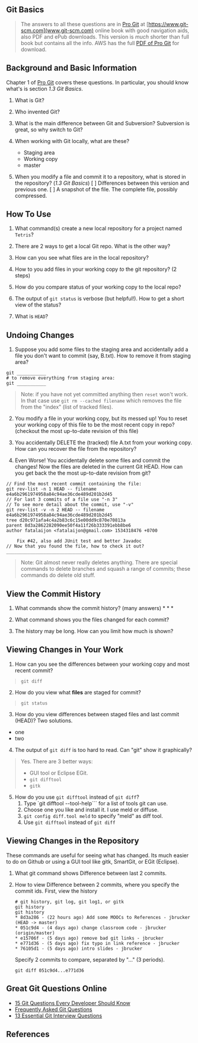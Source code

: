 ## Git Basics

> The answers to all these questions are in [Pro Git][ProGit] at [https://www.git-scm.com](www.git-scm.com) online book with good navigation aids, also PDF and ePub downloads. This version is *much* shorter than full book but contains all the info.
> AWS has the full [PDF of Pro Git][ProGitPdf] for download.


## Background and Basic Information

Chapter 1 of [Pro Git][ProGit] covers these questions.
In particular, you should know what's is section _1.3 Git Basics_.

1. What is Git?

2. Who invented Git?

3. What is the main difference between Git and Subversion?  Subversion is great, so why switch to Git?

4. When working with Git locally, what are these?
   * Staging area
   * Working copy
   * master

5. When you modify a file and commit it to a repository, what is stored in the repository? (_1.3 Git Basics_)
   [ ] Differences between this version and previous one.
   [ ] A snapshot of the file.  The complete file, possibly compressed.

## How To Use

1. What command(s) create a new local repository for a project named `Tetris`?

2. There are 2 ways to get a local Git repo.  What is the other way?

3. How can you see what files are in the local repository?

4. How to you add files in your working	copy *to* the git repository? (2 steps)

5. How do you compare status of your working copy to the local repo?

6. The output of `git status` is verbose (but helpful!). How to get a short view of the status?

7. What is `HEAD`?



## Undoing Changes

1. Suppose you add some files to the staging area and accidentally add a file you don't want to commit (say, B.txt).  How to remove it from staging area?
```
git ___________
# to remove everything from staging area:
git ___________
```
> Note: if you have not yet committed anything then `reset` won't work.  In that case use `git rm --cached filename` which removes the file from the "index" (list of tracked files).

2. You modify a file in your working copy, but its messed up! You to reset your working copy of this file to be the most recent copy in repo? (checkout the most up-to-date revision of this file)

3. You accidentally DELETE the (tracked) file A.txt from your working copy.  How can you recover the file from the repository?


4. Even Worse! You accidentally delete some files and commit the changes! Now the files are deleted in the current Git HEAD.   How can you get back the the most up-to-date revision from git?

```
// Find the most recent commit containing the file:
git rev-list -n 1 HEAD -- filename
e4a6b2961974958a84c94ae36cde489d201b2d45
// For last 3 commits of a file use "-n 3"
// To see more detail about the commit, use "-v"
git rev-list -v -n 2 HEAD -- filename
e4a6b2961974958a84c94ae36cde489d201b2d45
tree d20c971afa4c4a2b83c6c15e00dd9c870e70813a
parent 8d3a2862282090ee50f4a11f26b333391ebb8be6
author fatalaijon <fatalaijon@gmail.com> 1534318476 +0700

    Fix #42, also add JUnit test and better Javadoc
// Now that you found the file, how to check it out? 
____________________________________
```
> Note: Git almost never really deletes anything.  There are special commands to delete branches and squash a range of commits; these commands do delete old stuff.


## View the Commit History

1. What commands show the commit history? (many answers)
   * 
   * 
   * 

2. What command shows you the files changed for each commit?


3. The history may be long.  How can you limit how much is shown?


## Viewing Changes in Your Work

1. How can you see the differences between your working copy and most recent commit?
>```git diff```

2. How do you view what **files** are staged for commit?
>```git status```

3. How do you view differences between staged files and last commit (HEAD)? Two solutions.
  * one
  * two

4. The output of `git diff` is too hard to read. Can "git" show it graphically?
> Yes. There are 3 better ways:
> * GUI tool or Eclipse EGit.
> * `git difftool`
> * `gitk`

5. How do you use `git difftool` instead of `git diff`?
   1. Type `git difftool --tool-help``` for a list of tools git can use.
   2. Choose one you like and install it. I use meld or diffuse.
   3. `git config diff.tool meld` to specify "meld" as diff tool.
   4. Use `git difftool` instead of `git diff`


## Viewing Changes in the Repository

These commands are useful for seeing what has changed.
Its much easier to do on Github or using a GUI tool like gitk, SmartGit, or EGit (Eclipse).

1. What git command shows Difference between last 2 commits.


2. How to view Difference between 2 commits, where you specify the commit ids.
   First, view the history
   ```
   # git history, git log, git log1, or gitk
   git history
   git history
   * 8d3a286 - (22 hours ago) Add some MOOCs to References - jbrucker (HEAD -> master)
   * 051c9d4 - (4 days ago) change classroom code - jbrucker (origin/master)
   * e15706f - (5 days ago) remove bad git links - jbrucker
   * e771d36 - (5 days ago) fix typo in link reference - jbrucker
   * 76105d1 - (5 days ago) intro slides - jbrucker
   ```
   Specify 2 commits to compare, separated by "..." (3 periods).
   ```
   git diff 051c9d4...e771d36
   ```


## Great Git Questions Online

* [15 Git Questions Every Developer Should Know](https://medium.com/@gauravtaywade/15-interview-questions-about-git-that-every-developer-should-know-bcaf30409647)
* [Frequently Asked Git Questions](https://www.git-tower.com/learn/git/faq)
* [13 Essential Git Interview Questions](https://www.toptal.com/git/interview-questions)

## References

[ProGit]: https://www.git-scm.com/book/en/v2 "Pro Git online book on Git-scm.com"

[ProGitPdf]: https://progit2.s3.amazonaws.com/en/2016-03-22-f3531/progit-en.1084.pdf "Pro Git v.2 PDF on AWS. Longer, book format."


[Think Like a Git]: http://think-like-a-git.net/ "Understand visually how git works"

[Visualize Git]: http://git-school.github.io/visualizing-git/ "Online tools draws a graph of commits in a repo, as you type"

